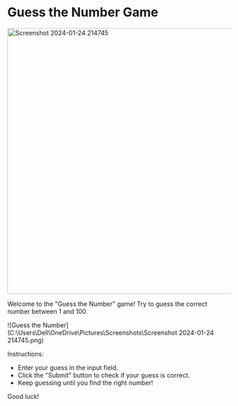 # Guess the Number Game
<img width="600" alt="Screenshot 2024-01-24 214745" src="https://github.com/ishank1/guess-number/assets/153811351/c57fc8dd-cffd-42bc-b576-542037f32cfe">

Welcome to the "Guess the Number" game! Try to guess the correct number between 1 and 100.

![Guess the Number](C:\Users\Dell\OneDrive\Pictures\Screenshots\Screenshot 2024-01-24 214745.png)

Instructions:
- Enter your guess in the input field.
- Click the "Submit" button to check if your guess is correct.
- Keep guessing until you find the right number!

Good luck!
